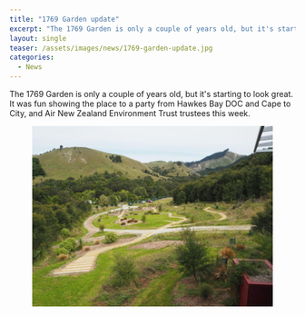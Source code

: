 ```yaml
---
title: "1769 Garden update"
excerpt: "The 1769 Garden is only a couple of years old, but it's starting to look great!"
layout: single
teaser: /assets/images/news/1769-garden-update.jpg
categories:
  - News
---
```


The 1769 Garden is only a couple of years old, but it's starting to look great. It was fun showing the place to a party from Hawkes Bay DOC and Cape to City, and Air New Zealand Environment Trust trustees this week.

<figure>
    <a href="/assets/images/news/1769-garden-update.jpg"><img src="/assets/images/news/1769-garden-update.jpg"></a>
</figure>
